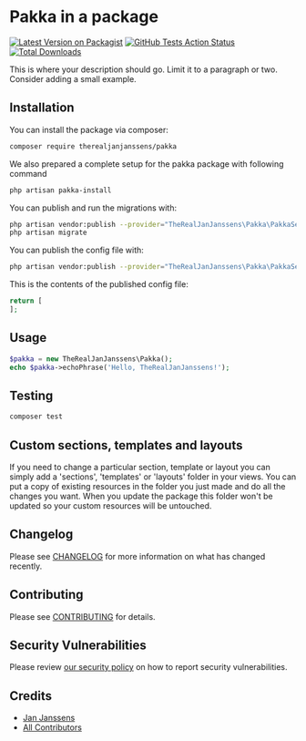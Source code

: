 # Pakka in a package

[![Latest Version on Packagist](https://img.shields.io/packagist/v/therealjanjanssens/pakka.svg?style=flat-square)](https://packagist.org/packages/therealjanjanssens/pakka)
[![GitHub Tests Action Status](https://img.shields.io/github/workflow/status/therealjanjanssens/pakka/run-tests?label=tests)](https://github.com/therealjanjanssens/pakka/actions?query=workflow%3ATests+branch%3Amaster)
[![Total Downloads](https://img.shields.io/packagist/dt/therealjanjanssens/pakka.svg?style=flat-square)](https://packagist.org/packages/therealjanjanssens/pakka)


This is where your description should go. Limit it to a paragraph or two. Consider adding a small example.

## Installation

You can install the package via composer:

```bash
composer require therealjanjanssens/pakka
```

We also prepared a complete setup for the pakka package with following command
```bash
php artisan pakka-install
```

You can publish and run the migrations with:

```bash
php artisan vendor:publish --provider="TheRealJanJanssens\Pakka\PakkaServiceProvider" --tag="migrations"
php artisan migrate
```

You can publish the config file with:
```bash
php artisan vendor:publish --provider="TheRealJanJanssens\Pakka\PakkaServiceProvider" --tag="config"
```

This is the contents of the published config file:

```php
return [
];
```

## Usage

```php
$pakka = new TheRealJanJanssens\Pakka();
echo $pakka->echoPhrase('Hello, TheRealJanJanssens!');
```

## Testing

```bash
composer test
```

## Custom sections, templates and layouts
If you need to change a particular section, template or layout you can simply add a 'sections', 'templates' or 'layouts' folder in your views. You can put a copy of existing resources in the folder you just made and do all the changes you want. When you update the package this folder won't be updated so your custom resources will be untouched.

## Changelog

Please see [CHANGELOG](CHANGELOG.md) for more information on what has changed recently.

## Contributing

Please see [CONTRIBUTING](.github/CONTRIBUTING.md) for details.

## Security Vulnerabilities

Please review [our security policy](../../security/policy) on how to report security vulnerabilities.

## Credits

- [Jan Janssens](https://github.com/TheRealJanJanssens)
- [All Contributors](../../contributors)

<!-- ## License

The MIT License (MIT). Please see [License File](LICENSE.md) for more information. -->
